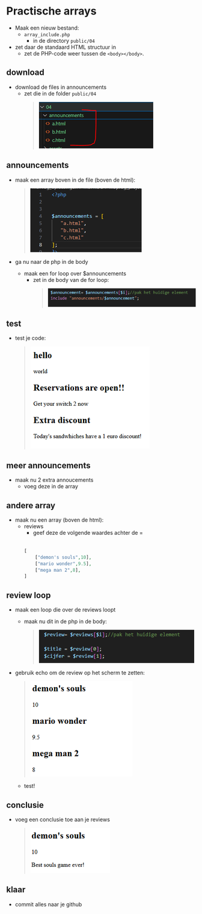 # Practische arrays

- Maak een nieuw bestand:
    - `array_include.php`
        - in de directory `public/04`
-  zet daar de standaard HTML structuur in
    - zet de PHP-code weer tussen de `<body></body>`.


## download

- download de files in announcements  
    - zet die in de folder `public/04`
        > ![](img/download.PNG)

## announcements

- maak een array boven in de file (boven de html):
    > ![](img/announcements.PNG)


- ga nu naar de php in de body
    - maak een for loop over $announcements
        - zet in de body van de for loop:
            > ![](img/loopannounce.PNG)
        
## test

- test je code:
    > ![](img/arrayhtml.PNG)

## meer announcements

- maak nu 2 extra annoucements
    - voeg deze in de array


## andere array 


- maak nu een array (boven de html):
    - reviews
        - geef deze de volgende waardes achter de =
        ```php

        [
            ["demon's souls",10],
            ["mario wonder",9.5],
            ["mega man 2",8],
        ]
        ```

## review loop

- maak een loop die over de reviews loopt
    - maak nu dit in de php in de body:
        > ![](img/reviews.PNG)
        
- gebruik echo om de review op het scherm te zetten:
    > ![](img/reviewshtml.PNG)
    - test!

## conclusie

- voeg een conclusie toe aan je reviews
    > ![](img/conclusion.PNG)


## klaar
- commit alles naar je github
